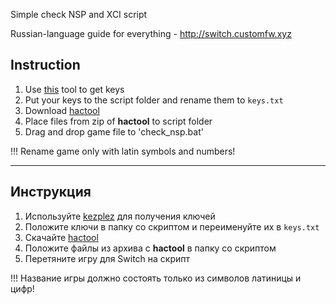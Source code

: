 Simple check NSP and XCI script

Russian-language guide for everything - http://switch.customfw.xyz

## Instruction

1. Use [this](https://github.com/shchmue/kezplez-nx/releases/latest) tool to get keys
1. Put your keys to the script folder and rename them to `keys.txt`
1. Download [hactool](https://github.com/shchmue/kezplez-nx/releases/latest)
1. Place files from zip of **hactool** to script folder
1. Drag and drop game file to 'check_nsp.bat'

!!! Rename game only with latin symbols and numbers!

____

## Инструкция

1. Используйте [kezplez](https://github.com/tesnos/kezplez-nx/releases/latest) для получения ключей
1. Положите ключи в папку со скриптом и переименуйте их в  `keys.txt`
1. Скачайте [hactool](https://github.com/SciresM/hactool/releases/latest)
1. Положите файлы из архива с **hactool** в папку со скриптом
1. Перетяните игру для Switch на скрипт

!!! Название игры должно состоять только из символов латиницы и цифр!
